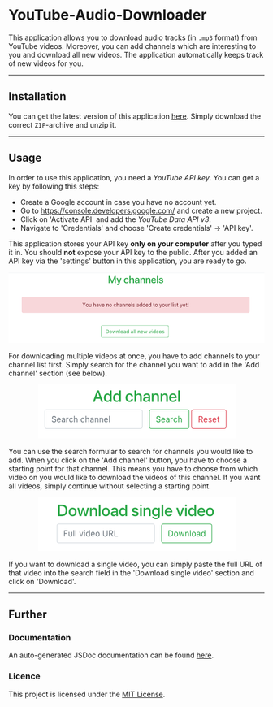 # YouTube-Audio-Downloader

This application allows you to download audio tracks (in `.mp3` format) from YouTube videos. Moreover, you can
add channels which are interesting to you and download all new videos. The application automatically
keeps track of new videos for you.

***
## Installation
You can get the latest version of this application [here](https://github.com/Malte311/YouTube-Audio-Downloader/releases).
Simply download the correct `ZIP`-archive and unzip it.

***
## Usage
In order to use this application, you need a _YouTube API key_. You can get a key by following this steps:

- Create a Google account in case you have no account yet.
- Go to https://console.developers.google.com/ and create a new project.
- Click on 'Activate API' and add the _YouTube Data API v3_.
- Navigate to 'Credentials' and choose 'Create credentials' -> 'API key'.

This application stores your API key **only on your computer** after you typed it in. You should **not** expose your API key to the public.
After you added an API key via the 'settings' button in this application, you are ready to go.

<p align="center">
  <img src="https://github.com/Malte311/YouTube-Audio-Downloader/blob/master/res/my_channels.png">
</p>

For downloading multiple videos at once, you have to add channels to your channel list first.
Simply search for the channel you want to add in the 'Add channel' section (see below).

<p align="center">
  <img src="https://github.com/Malte311/YouTube-Audio-Downloader/blob/master/res/add_channel.png">
</p>

You can use the search formular to search for channels you would like to add.
When you click on the 'Add channel' button, you have to choose a starting point for that channel.
This means you have to choose from which video on you would like to download the videos of this channel.
If you want all videos, simply continue without selecting a starting point.

<p align="center">
  <img src="https://github.com/Malte311/YouTube-Audio-Downloader/blob/master/res/single_download.png">
</p>

If you want to download a single video, you can simply paste the full URL of that video into the search field in the
'Download single video' section and click on 'Download'.

***
## Further
### Documentation
An auto-generated JSDoc documentation can be found [here](https://malte311.github.io/YouTube-Audio-Downloader/).

### Licence
This project is licensed under the [MIT License](https://github.com/Malte311/YouTube-Audio-Downloader/blob/master/LICENSE).
